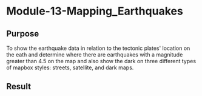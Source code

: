 # Module-13-Mapping_Earthquakes

## Purpose
To show the earthquake data in relation to the tectonic plates' location on the eath and determine where there are earthquakes with a magnitude greater than 4.5 on the map and also show the dark on three different types of mapbox styles: streets, satellite, and dark maps.

## Result
